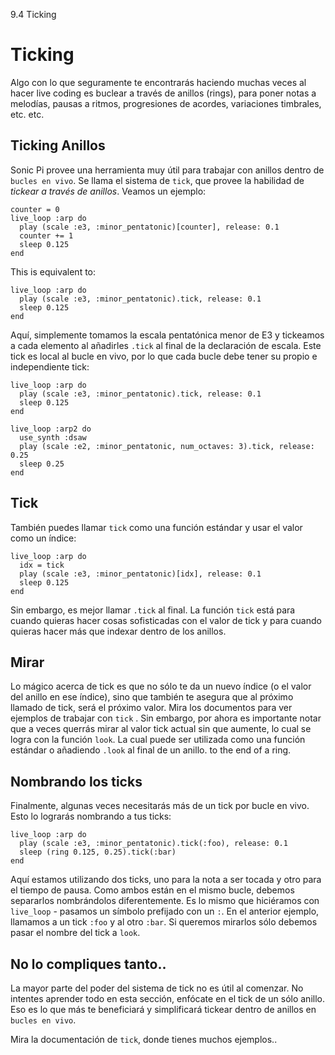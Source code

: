 9.4 Ticking

# Ticking

Algo con lo que seguramente te encontrarás haciendo muchas veces al
hacer live coding es buclear a través de anillos (rings), para poner
notas a melodías, pausas a ritmos, progresiones de acordes, variaciones
timbrales, etc. etc.

## Ticking Anillos

Sonic Pi provee una herramienta muy útil para trabajar con anillos 
dentro de `bucles en vivo`. Se llama el sistema de `tick`, que provee
la habilidad de *tickear a través de anillos*. Veamos un ejemplo:

```
counter = 0
live_loop :arp do
  play (scale :e3, :minor_pentatonic)[counter], release: 0.1
  counter += 1
  sleep 0.125
end
```

This is equivalent to:

```
live_loop :arp do
  play (scale :e3, :minor_pentatonic).tick, release: 0.1
  sleep 0.125
end
```

Aquí, simplemente tomamos la escala pentatónica menor de E3 y tickeamos
a cada elemento al añadirles `.tick` al final de la declaración de escala.
Este tick es local al bucle en vivo, por lo que cada bucle debe tener su
propio e independiente tick:

```
live_loop :arp do
  play (scale :e3, :minor_pentatonic).tick, release: 0.1
  sleep 0.125
end

live_loop :arp2 do
  use_synth :dsaw
  play (scale :e2, :minor_pentatonic, num_octaves: 3).tick, release: 0.25
  sleep 0.25
end
```

## Tick

También puedes llamar `tick` como una función estándar y usar el valor como
un índice:

```
live_loop :arp do
  idx = tick
  play (scale :e3, :minor_pentatonic)[idx], release: 0.1
  sleep 0.125
end
```

Sin embargo, es mejor llamar `.tick` al final. La función `tick` está para
cuando quieras hacer cosas sofisticadas con el valor de tick y para cuando
quieras hacer más que indexar dentro de los anillos.


## Mirar

Lo mágico acerca de tick es que no sólo te da un nuevo índice (o el valor 
del anillo en ese índice), sino que también te asegura que al próximo
llamado de tick, será el próximo valor. Mira los documentos para ver
ejemplos de trabajar con `tick` . Sin embargo, por ahora es importante 
notar que a veces querrás mirar al valor tick actual sin que aumente, lo 
cual se logra con la función `look`. La cual puede ser utilizada como una
función estándar o añadiendo `.look` al final de un anillo.
to the end of a ring.

## Nombrando los ticks 

Finalmente, algunas veces necesitarás más de un tick por bucle en vivo.
Esto lo lograrás nombrando a tus ticks:


```
live_loop :arp do
  play (scale :e3, :minor_pentatonic).tick(:foo), release: 0.1
  sleep (ring 0.125, 0.25).tick(:bar)
end
```

Aquí estamos utilizando dos ticks, uno para la nota a ser tocada y otro
para el tiempo de pausa. Como ambos están en el mismo bucle, debemos 
separarlos nombrándolos diferentemente. Es lo mismo que hiciéramos con
`live_loop` - pasamos un símbolo prefijado con un `:`. En el anterior
ejemplo, llamamos a un tick `:foo` y al otro `:bar`. Si queremos mirarlos
sólo debemos pasar el nombre del tick a `look`.

## No lo compliques tanto..

La mayor parte del poder del sistema de tick no es útil al comenzar. No
intentes aprender todo en esta sección, enfócate en el tick de un sólo 
anillo. Eso es lo que más te beneficiará y simplificará tickear dentro de
anillos en `bucles en vivo`.

Mira la documentación de `tick`, donde tienes muchos ejemplos..
